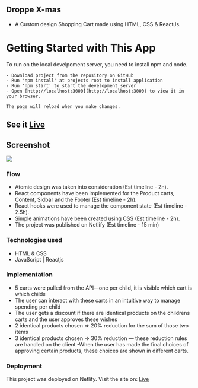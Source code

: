 ## Droppe X-mas

- A Custom design Shopping Cart made using HTML, CSS & ReactJs.

# Getting Started with This App

To run on the local develpoment server, you need to install npm and node.

    - Download project from the repository on GitHub 
    - Run 'npm install' at projects root to install application
    - Run 'npm start' to start the development server
    - Open [http://localhost:3000](http://localhost:3000) to view it in your browser.

    The page will reload when you make changes.

## See it [Live](http://.....)

## Screenshot
<img src="https://....." />


### Flow
- Atomic design was taken into consideration (Est timeline - 2h).
- React components have been implemented for the Product carts, Content, Sidbar and the Footer (Est timeline - 2h).
- React hooks were used to manage the component state (Est timeline - 2.5h).
- Simple animations have been created using CSS (Est timeline - 2h).
- The project was published on Netlify (Est timeline - 15 min)

### Technologies used

- HTML & CSS
- JavaScript | Reactjs


### Implementation

- 5 carts were pulled from the API—one per child, it is visible which cart is which childs
- The user can interact with these carts in an intuitive way to manage spending per child
- The user gets a discount if there are identical products on the childrens carts and the user approves these wishes
-   2 identical products chosen => 20% reduction for the sum of those two items
-   3 identical products chosen => 30% reduction — these reduction rules are handled on the client
-When the user has made the final choices of approving certain products, these choices are shown in different carts.


### Deployment

This project was deployed on Netlify. Visit the site on: [Live](http://.....)
